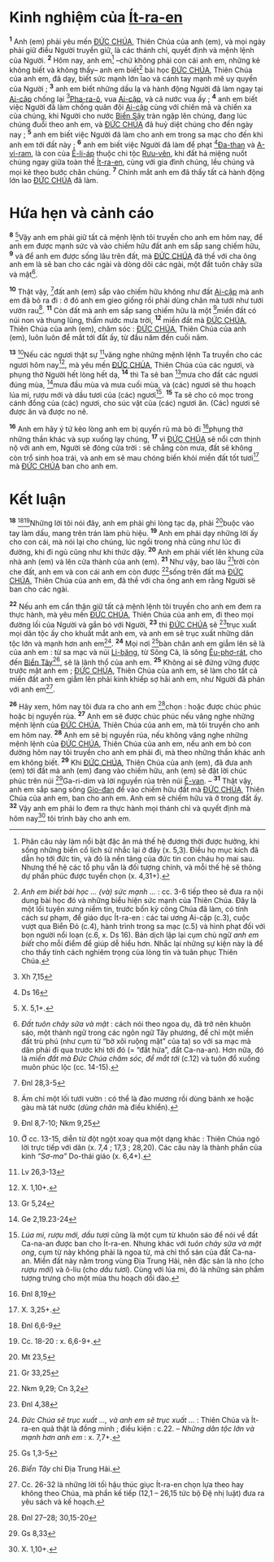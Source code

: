 # Kinh nghiệm của [Ít-ra-en]()
<sup><b>1</b></sup> Anh (em) phải yêu mến [ĐỨC CHÚA](), Thiên Chúa của anh (em), và mọi ngày phải giữ điều Người truyền giữ, là các thánh chỉ, quyết định và mệnh lệnh của Người. <sup><b>2</b></sup> Hôm nay, anh em[^1-4b8edf1b-46a9-4e4a-9b9f-ee3d6e426124] –chứ không phải con cái anh em, những kẻ không biết và không thấy– anh em biết[^2-4b8edf1b-46a9-4e4a-9b9f-ee3d6e426124] bài học [ĐỨC CHÚA](), Thiên Chúa của anh em, đã dạy, biết sức mạnh lớn lao và cánh tay mạnh mẽ uy quyền của Người ; <sup><b>3</b></sup> anh em biết những dấu lạ và hành động Người đã làm ngay tại [Ai-cập]() chống lại [^1@-4b8edf1b-46a9-4e4a-9b9f-ee3d6e426124][Pha-ra-ô](), vua [Ai-cập](), và cả nước vua ấy ; <sup><b>4</b></sup> anh em biết việc Người đã làm chống quân đội [Ai-cập]() cùng với chiến mã và chiến xa của chúng, khi Người cho nước [Biển Sậy]() tràn ngập lên chúng, đang lúc chúng đuổi theo anh em, và [ĐỨC CHÚA]() đã huỷ diệt chúng cho đến ngày nay ; <sup><b>5</b></sup> anh em biết việc Người đã làm cho anh em trong sa mạc cho đến khi anh em tới đất này ; <sup><b>6</b></sup> anh em biết việc Người đã làm để phạt [^2@-4b8edf1b-46a9-4e4a-9b9f-ee3d6e426124][Đa-than]() và [A-vi-ram](), là con của [Ê-li-áp]() thuộc chi tộc [Rưu-vên](), khi đất há miệng nuốt chúng ngay giữa toàn thể [Ít-ra-en](), cùng với gia đình chúng, lều chúng và mọi kẻ theo bước chân chúng. <sup><b>7</b></sup> Chính mắt anh em đã thấy tất cả hành động lớn lao [ĐỨC CHÚA]() đã làm.

# Hứa hẹn và cảnh cáo
<sup><b>8</b></sup> [^3-4b8edf1b-46a9-4e4a-9b9f-ee3d6e426124]Vậy anh em phải giữ tất cả mệnh lệnh tôi truyền cho anh em hôm nay, để anh em được mạnh sức và vào chiếm hữu đất anh em sắp sang chiếm hữu, <sup><b>9</b></sup> và để anh em được sống lâu trên đất, mà [ĐỨC CHÚA]() đã thề với cha ông anh em là sẽ ban cho các ngài và dòng dõi các ngài, một đất tuôn chảy sữa và mật[^4-4b8edf1b-46a9-4e4a-9b9f-ee3d6e426124].

<sup><b>10</b></sup> Thật vậy, [^3@-4b8edf1b-46a9-4e4a-9b9f-ee3d6e426124]đất anh (em) sắp vào chiếm hữu không như đất [Ai-cập]() mà anh em đã bỏ ra đi : ở đó anh em gieo giống rồi phải dùng chân mà tưới như tưới vườn rau[^5-4b8edf1b-46a9-4e4a-9b9f-ee3d6e426124]. <sup><b>11</b></sup> Còn đất mà anh em sắp sang chiếm hữu là một [^4@-4b8edf1b-46a9-4e4a-9b9f-ee3d6e426124]miền đất có núi non và thung lũng, thấm nước mưa trời, <sup><b>12</b></sup> miền đất mà [ĐỨC CHÚA](), Thiên Chúa của anh (em), chăm sóc : [ĐỨC CHÚA](), Thiên Chúa của anh (em), luôn luôn để mắt tới đất ấy, từ đầu năm đến cuối năm.

<sup><b>13</b></sup> [^6-4b8edf1b-46a9-4e4a-9b9f-ee3d6e426124]Nếu các ngươi thật sự [^5@-4b8edf1b-46a9-4e4a-9b9f-ee3d6e426124]vâng nghe những mệnh lệnh Ta truyền cho các ngươi hôm nay[^7-4b8edf1b-46a9-4e4a-9b9f-ee3d6e426124], mà yêu mến [ĐỨC CHÚA](), Thiên Chúa của các ngươi, và phụng thờ Người hết lòng hết dạ, <sup><b>14</b></sup> thì Ta sẽ ban [^6@-4b8edf1b-46a9-4e4a-9b9f-ee3d6e426124]mưa cho đất các ngươi đúng mùa, [^7@-4b8edf1b-46a9-4e4a-9b9f-ee3d6e426124]mưa đầu mùa và mưa cuối mùa, và (các) ngươi sẽ thu hoạch lúa mì, rượu mới và dầu tươi của (các) ngươi[^8-4b8edf1b-46a9-4e4a-9b9f-ee3d6e426124]. <sup><b>15</b></sup> Ta sẽ cho cỏ mọc trong cánh đồng của (các) ngươi, cho súc vật của (các) ngươi ăn. (Các) ngươi sẽ được ăn và được no nê.

<sup><b>16</b></sup> Anh em hãy ý tứ kẻo lòng anh em bị quyến rũ mà bỏ đi [^8@-4b8edf1b-46a9-4e4a-9b9f-ee3d6e426124]phụng thờ những thần khác và sụp xuống lạy chúng, <sup><b>17</b></sup> vì [ĐỨC CHÚA]() sẽ nổi cơn thịnh nộ với anh em, Người sẽ đóng cửa trời : sẽ chẳng còn mưa, đất sẽ không còn trổ sinh hoa trái, và anh em sẽ mau chóng biến khỏi miền đất tốt tươi[^9-4b8edf1b-46a9-4e4a-9b9f-ee3d6e426124] mà [ĐỨC CHÚA]() ban cho anh em.

# Kết luận
<sup><b>18</b></sup> [^9@-4b8edf1b-46a9-4e4a-9b9f-ee3d6e426124][^10-4b8edf1b-46a9-4e4a-9b9f-ee3d6e426124]Những lời tôi nói đây, anh em phải ghi lòng tạc dạ, phải [^10@-4b8edf1b-46a9-4e4a-9b9f-ee3d6e426124]buộc vào tay làm dấu, mang trên trán làm phù hiệu. <sup><b>19</b></sup> Anh em phải dạy những lời ấy cho con cái, mà nói lại cho chúng, lúc ngồi trong nhà cũng như lúc đi đường, khi đi ngủ cũng như khi thức dậy. <sup><b>20</b></sup> Anh em phải viết lên khung cửa nhà anh (em) và lên cửa thành của anh (em). <sup><b>21</b></sup> Như vậy, bao lâu [^11@-4b8edf1b-46a9-4e4a-9b9f-ee3d6e426124]trời còn che đất, anh em và con cái anh em còn được [^12@-4b8edf1b-46a9-4e4a-9b9f-ee3d6e426124]sống trên đất mà [ĐỨC CHÚA](), Thiên Chúa của anh em, đã thề với cha ông anh em rằng Người sẽ ban cho các ngài.

<sup><b>22</b></sup> Nếu anh em cẩn thận giữ tất cả mệnh lệnh tôi truyền cho anh em đem ra thực hành, mà yêu mến [ĐỨC CHÚA](), Thiên Chúa của anh em, đi theo mọi đường lối của Người và gắn bó với Người, <sup><b>23</b></sup> thì [ĐỨC CHÚA]() sẽ [^13@-4b8edf1b-46a9-4e4a-9b9f-ee3d6e426124]trục xuất mọi dân tộc ấy cho khuất mắt anh em, và anh em sẽ trục xuất những dân tộc lớn và mạnh hơn anh em[^11-4b8edf1b-46a9-4e4a-9b9f-ee3d6e426124]. <sup><b>24</b></sup> Mọi nơi [^14@-4b8edf1b-46a9-4e4a-9b9f-ee3d6e426124]bàn chân anh em giẫm lên sẽ là của anh em : từ sa mạc và núi [Li-băng](), từ Sông Cả, là sông [Êu-phơ-rát](), cho đến [Biển Tây]()[^12-4b8edf1b-46a9-4e4a-9b9f-ee3d6e426124], sẽ là lãnh thổ của anh em. <sup><b>25</b></sup> Không ai sẽ đứng vững được trước mặt anh em ; [ĐỨC CHÚA](), Thiên Chúa của anh em, sẽ làm cho tất cả miền đất anh em giẫm lên phải kinh khiếp sợ hãi anh em, như Người đã phán với anh em[^13-4b8edf1b-46a9-4e4a-9b9f-ee3d6e426124].

<sup><b>26</b></sup> Hãy xem, hôm nay tôi đưa ra cho anh em [^15@-4b8edf1b-46a9-4e4a-9b9f-ee3d6e426124]chọn : hoặc được chúc phúc hoặc bị nguyền rủa. <sup><b>27</b></sup> Anh em sẽ được chúc phúc nếu vâng nghe những mệnh lệnh của [ĐỨC CHÚA](), Thiên Chúa của anh em, mà tôi truyền cho anh em hôm nay. <sup><b>28</b></sup> Anh em sẽ bị nguyền rủa, nếu không vâng nghe những mệnh lệnh của [ĐỨC CHÚA](), Thiên Chúa của anh em, nếu anh em bỏ con đường hôm nay tôi truyền cho anh em phải đi, mà theo những thần khác anh em không biết. <sup><b>29</b></sup> Khi [ĐỨC CHÚA](), Thiên Chúa của anh (em), đã đưa anh (em) tới đất mà anh (em) đang vào chiếm hữu, anh (em) sẽ đặt lời chúc phúc trên núi [^16@-4b8edf1b-46a9-4e4a-9b9f-ee3d6e426124]Ga-ri-dim và lời nguyền rủa trên núi [Ê-van](). – <sup><b>31</b></sup> Thật vậy, anh em sắp sang sông [Gio-đan]() để vào chiếm hữu đất mà [ĐỨC CHÚA](), Thiên Chúa của anh em, ban cho anh em. Anh em sẽ chiếm hữu và ở trong đất ấy. <sup><b>32</b></sup> Vậy anh em phải lo đem ra thực hành mọi thánh chỉ và quyết định mà hôm nay[^15-4b8edf1b-46a9-4e4a-9b9f-ee3d6e426124] tôi trình bày cho anh em.

[^1-4b8edf1b-46a9-4e4a-9b9f-ee3d6e426124]: Phân câu này làm nổi bật đặc ân mà thế hệ đương thời được hưởng, khi sống những biến cố lịch sử nhắc lại ở đây (x. 5,3). Điều họ mục kích đã dẫn họ tới đức tin, và đó là nền tảng của đức tin con cháu họ mai sau. Nhưng thế hệ các tổ phụ vẫn là đối tượng chính, và mỗi thế hệ sẽ thông dự phần phúc được tuyển chọn (x. 4,31+).
[^2-4b8edf1b-46a9-4e4a-9b9f-ee3d6e426124]: *Anh em biết bài học ... (và) sức mạnh ...* : cc. 3-6 tiếp theo sẽ đưa ra nội dung bài học đó và những biểu hiện sức mạnh của Thiên Chúa. Đây là một lối tuyên xưng niềm tin, trước bốn kỳ công Chúa đã làm, có tính cách sư phạm, để giáo dục Ít-ra-en : các tai ương Ai-cập (c.3), cuộc vượt qua Biển Đỏ (c.4), hành trình trong sa mạc (c.5) và hình phạt đối với bọn người nổi loạn (c.6, x. Ds 16). Bản dịch lặp lại cụm chủ ngữ *anh em biết* cho mỗi điểm để giúp dễ hiểu hơn. Nhắc lại những sự kiện này là để cho thấy tính cách nghiêm trọng của lòng tin và tuân phục Thiên Chúa.
[^3-4b8edf1b-46a9-4e4a-9b9f-ee3d6e426124]: X. 5,1+.
[^4-4b8edf1b-46a9-4e4a-9b9f-ee3d6e426124]: *Đất tuôn chảy sữa và mật* : cách nói theo ngoa dụ, đã trở nên khuôn sáo, một thành ngữ trong các ngôn ngữ Tây phương, để chỉ một miền đất trù phú (như cụm từ “bờ xôi ruộng mật” của ta) so với sa mạc mà dân phải đi qua trước khi tới đó (= “đất hứa”, đất Ca-na-an). Hơn nữa, đó là *miền đất mà Đức Chúa chăm sóc, để mắt tới* (c.12) và tuôn đổ xuống muôn phúc lộc (cc. 14-15).
[^5-4b8edf1b-46a9-4e4a-9b9f-ee3d6e426124]: Ám chỉ một lối tưới vườn : có thể là đào mương rồi dùng bánh xe hoặc gàu mà tát nước (*dùng chân* mà điều khiển).
[^6-4b8edf1b-46a9-4e4a-9b9f-ee3d6e426124]: Ở cc. 13-15, diễn từ đột ngột xoay qua một dạng khác : Thiên Chúa ngỏ lời trực tiếp với dân (x. 7,4 ; 17,3 ; 28,20). Các câu này là thành phần của kinh *“Sơ-ma”* Do-thái giáo (x. 6,4+).
[^7-4b8edf1b-46a9-4e4a-9b9f-ee3d6e426124]: X. 1,10+.
[^8-4b8edf1b-46a9-4e4a-9b9f-ee3d6e426124]: *Lúa mì, rượu mới, dầu tươi* cũng là một cụm từ khuôn sáo để nói về đất Ca-na-an được ban cho Ít-ra-en. Nhưng khác với *tuôn chảy sữa và mật ong*, cụm từ này không phải là ngoa từ, mà chỉ thổ sản của đất Ca-na-an. Miền đất này nằm trong vùng Địa Trung Hải, nên đặc sản là nho (cho *rượu mới*) và ô-liu (cho *dầu tươi*). Cùng với lúa mì, đó là những sản phẩm tượng trưng cho một mùa thu hoạch dồi dào.
[^9-4b8edf1b-46a9-4e4a-9b9f-ee3d6e426124]: X. 3,25+.
[^10-4b8edf1b-46a9-4e4a-9b9f-ee3d6e426124]: Cc. 18-20 : x. 6,6-9+.
[^11-4b8edf1b-46a9-4e4a-9b9f-ee3d6e426124]: *Đức Chúa sẽ trục xuất ..., và anh em sẽ trục xuất ...* : Thiên Chúa và Ít-ra-en quả thật là đồng minh ; điều kiện : c.22. – *Những dân tộc lớn và mạnh hơn anh em* : x. 7,7+.
[^12-4b8edf1b-46a9-4e4a-9b9f-ee3d6e426124]: *Biển Tây* chỉ Địa Trung Hải.
[^13-4b8edf1b-46a9-4e4a-9b9f-ee3d6e426124]: Cc. 26-32 là những lời tối hậu thúc giục Ít-ra-en chọn lựa theo hay không theo Chúa, mà phần kế tiếp (12,1 – 26,15 tức bộ Đệ nhị luật) đưa ra yêu sách và kế hoạch.
[^15-4b8edf1b-46a9-4e4a-9b9f-ee3d6e426124]: X. 1,10+.
[^1@-4b8edf1b-46a9-4e4a-9b9f-ee3d6e426124]: Xh 7,15
[^2@-4b8edf1b-46a9-4e4a-9b9f-ee3d6e426124]: Ds 16
[^3@-4b8edf1b-46a9-4e4a-9b9f-ee3d6e426124]: Đnl 28,3-5
[^4@-4b8edf1b-46a9-4e4a-9b9f-ee3d6e426124]: Đnl 8,7-10; Nkm 9,25
[^5@-4b8edf1b-46a9-4e4a-9b9f-ee3d6e426124]: Lv 26,3-13
[^6@-4b8edf1b-46a9-4e4a-9b9f-ee3d6e426124]: Gr 5,24
[^7@-4b8edf1b-46a9-4e4a-9b9f-ee3d6e426124]: Ge 2,19.23-24
[^8@-4b8edf1b-46a9-4e4a-9b9f-ee3d6e426124]: Đnl 8,19
[^9@-4b8edf1b-46a9-4e4a-9b9f-ee3d6e426124]: Đnl 6,6-9
[^10@-4b8edf1b-46a9-4e4a-9b9f-ee3d6e426124]: Mt 23,5
[^11@-4b8edf1b-46a9-4e4a-9b9f-ee3d6e426124]: Gr 33,25
[^12@-4b8edf1b-46a9-4e4a-9b9f-ee3d6e426124]: Nkm 9,29; Cn 3,2
[^13@-4b8edf1b-46a9-4e4a-9b9f-ee3d6e426124]: Đnl 4,38
[^14@-4b8edf1b-46a9-4e4a-9b9f-ee3d6e426124]: Gs 1,3-5
[^15@-4b8edf1b-46a9-4e4a-9b9f-ee3d6e426124]: Đnl 27–28; 30,15-20
[^16@-4b8edf1b-46a9-4e4a-9b9f-ee3d6e426124]: Gs 8,33